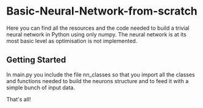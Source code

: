# Basic-Neural-Network-from-scratch
Here you can find all the resources and the code needed to build a trivial neural network in Python using only numpy. The neural network is at its most basic level as optimisation is not implemented.

## Getting Started
In main.py you include the file nn_classes so that you import all the classes and functions needed to build the neurons structure and to feed it with a simple bunch of input data.

That's all! 


